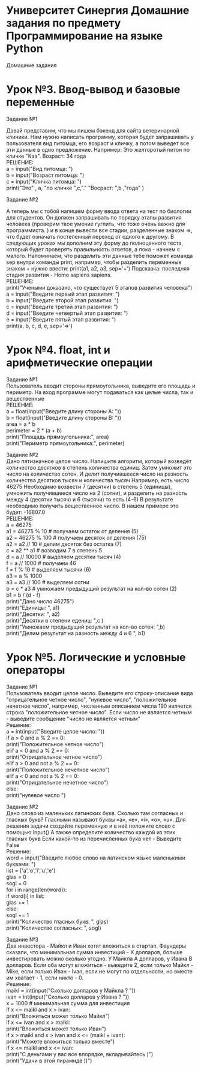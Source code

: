 # Университет Синергия Домашние задания по предмету Программирование на языке Python
Домашние задания 
# Урок №3. Ввод-вывод и базовые переменные  
 Задание №1  
   
 Давай представим, что мы пишем бэкенд для сайта ветеринарной клиники.
 Нам нужно написать программу, которая будет запрашивать у пользователя
 вид питомца, его возраст и кличку, а потом выведет все эти данные в одно
 предложение. Например:
 Это желторотый питон по кличке "Каа". Возраст: 34 года  
 РЕШЕНИЕ:  
 a = input("Вид питомца: ")  
 b = input("Возраст питомца: ")  
 c = input("Кличка питомца: ")  
 print("Это" , a, "по кличке ",c,"." "Восраст: ",b ,"года" )
   
 Задание №2 
   
А теперь мы с тобой напишем форму ввода ответа на тест по биологии для
студентов. Он должен запрашивать по порядку этапы развития человека
(проверим твое умение гуглить, что тоже очень важно для программиста. ) и в
конце вывести все стадии, разделенные знаком =>, что будет означать
постепенный переход от одного к другому. В следующих уроках мы дополним
эту форму до полноценного теста, который будет проверять правильность
ответов, а пока - начнем с малого. Напоминаем, что разделить эти данные
тебе поможет команда sep внутри команды print, например, чтобы разделить
переменные знаком + нужно ввести:
print(a1, a2, a3, sep='+')
Подсказка: последняя стадия развития - Homo sapiens sapiens.      
РЕШЕНИЕ:  
print("Учеными доказано, что существует 5 этапов развития человека")  
a = input("Введите первый этап развития: ")  
b = input("Введите второй этап развития: ")  
c = input("Введите третий этап развития: ")  
d = input("Введите четвертый этап развития: ")  
e = input("Введите пятый этап развития: ")  
print(a, b, c, d, e, sep='=>') 
  
# Урок №4. float, int и арифметические операции  
Задание №1  
Пользователь вводит стороны прямоугольника, выведите его площадь и
периметр. На вход программе могут подаваться как целые числа, так и
вещественные   
РЕШЕНИЕ:   
a = float(input("Введите длину стороны A: "))  
b = float(input("Введите длину стороны B: "))  
area = a * b  
perimeter = 2 * (a + b)  
print("Площадь прямоугольника:", area)  
print("Периметр прямоугольника:", perimeter) 

Задание №2  
Дано пятизначное целое число. Напишите алгоритм, который возведёт
количество десятков в степень количества единиц. Затем умножит это число
на количество сотен. И делит получившееся число на разность количества
десятков тысяч и количества тысяч
Например, есть число 46275
Необходимо возвести 7 (десятки) в степень 5 (единицы), умножить
получившееся число на 2 (сотни), и разделить на разность между 4 (десятки
тысяч) и 6 (тысячи) то есть (4-6)
В результате необходимо получить вещественное число. В нашем примере это
будет: -16807.0  
РЕШЕНИЕ:  
a = 46275  
a1 = 46275 % 10 # получаем остаток от деления (5)  
a2 = 46275 % 100 # получаем десяток от деления (75)  
a2 = a2 // 10 # делим десяток без остатка (7)  
c = a2 ** a1 # возводим 7 в степень 5  
d = a // 10000 # выделяем десятки тысяч (4)  
f = a // 1000 # получаем 46  
f = f % 10 # выделяем тысячи (6)  
a3 = a % 1000  
a3 = a3 // 100 # выделяем сотни  
b = c * a3 # умножаем предыдущий результат на кол-во сотен (2)  
b1 = b / (d - f)  
print("Дано число 46275")  
print("Единицы: ", a1)  
print("Десятки: ", a2)  
print("Десятки в степени едениц: ",c )  
print("Умножаем предыдущий результат на кол-во сотен: ",b)  
print("Делим результат на разность между 4 и 6 ", b1) 

# Урок №5. Логические и условные операторы  
Задание №1  
Пользователь вводит целое число. Выведите его строку-описание вида
"отрицательное четное число", "нулевое число", "положительное нечетное число",
например, численным описанием числа 190 является строка "положительное
четное число". Если число не является четным - выведите сообщение "число не
является четным"  
Решение:  
a = int(input("Введите целое число: "))  
if a > 0 and a % 2 == 0:  
    print("Положительное четное число")  
elif a < 0 and a % 2 == 0:  
    print("Отрицательное четное число")    
elif a > 0 and not a % 2 == 0:  
    print("Положительное нечетное число")   
elif a < 0 and not a % 2 == 0:  
    print("Отрицательное нечетное число")   
else:  
    print("нулевое число ")  
    
Задание №2  
Дано слово из маленьких латинских букв. Сколько там согласных и гласных
букв? Гласными называют буквы «a», «e», «i», «o», «u».
Для решения задачи создайте переменную и в неё положите слово с
помощью input()
А также определите количество каждой из этих гласных букв Если какой-то из
перечисленных букв нет - Выведите False  
Решение:   
word = input("Введите любое слово на латинском языке маленькими буквами: ")  
list = ['a','o','i','u','e']  
glas = 0  
sogl = 0  
for i in range(len(word)):  
    if word[i] in list:  
        glas += 1          
    else:  
        sogl += 1      
print("Количество гласных букв: ", glas)  
print("Количество согласных: ", sogl)  

Задание №3  
Два инвестора - Майкл и Иван хотят вложиться в стартап. Фаундеры сказали,
что минимальная сумма инвестиций - X долларов, больше инвестировать
можно сколько угодно. У Майкла A долларов, у Ивана B долларов. Если оба
могут вложиться - выведите 2, если только Майкл - Mike, если только Иван -
Ivan, если не могут по отдельности, но вместе им хватает - 1, если никто - 0.  
Решение:  
maikl = int(input("Сколько долларов у Майкла ? "))  
ivan = int(input("Сколько долларов у Ивана ? "))  
x = 1000 # минимальная сумма для инвестиция  
if x <= maikl and x > ivan:  
    print("Вложиться может только Майкл")  
if x <= ivan and x > maikl:  
    print("Вложиться может только Иван")  
if x > maikl and x > ivan and x <= (maikl + ivan):  
    print("Можете вложиться только вместе")  
if x <= maikl and x <= ivan:  
    print("С деньгами у вас все впорядке, вкладывайтесь )")  
print("Удачи в этой пирамиде ))")  







 

